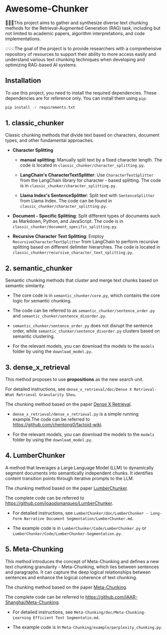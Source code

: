 # Awesome-Chunker

🚀🚀🚀This project aims to gather and synthesize diverse text chunking methods for the Retrieval-Augmented Generation (RAG) task, including but not limited to academic papers, algorithm interpretations, and code implementations.

💡💡💡The goal of the project is to provide researchers with a comprehensive repository of resources to support their ability to more access easily and understand various text chunking techniques when developing and optimizing RAG-based AI systems.

## Installation
To use this project, you need to install the required dependencies. These dependencies are for reference only. You can install them using `pip`:
```bash
pip install -r requirements.txt
```

## 1. classic_chunker
Classic chunking methods that divide text based on characters, document types, and other fundamental approaches.
- **Character Splitting**
    - **manual splitting**: Manually split text by a fixed character length. The code is located in `classic_chunker/character_splitting.py`.
  
    - **LangChain's CharacterTextSplitter**: Use `CharacterTextSplitter` from the LangChain library for character - based splitting. The code is in `classic_chunker/character_splitting.py`.
     
    - **Llama Index's SentenceSplitter**: Split text with `SentenceSplitter` from Llama Index. The code can be found in `classic_chunker/character_splitting.py`.
      
- **Document - Specific Splitting**: Split different types of documents such as Markdown, Python, and JavaScript. The code is in `classic_chunker/document_specific_splitting.py`.

- **Recursive Character Text Splitting**: Employ `RecursiveCharacterTextSplitter` from LangChain to perform recursive splitting based on different delimiter hierarchies. The code is located in `classic_chunker/recursive_character_text_splitting.py`.

## 2. semantic_chunker
Semantic chunking methods that cluster and merge text chunks based on semantic similarity.

- The core code is in `semantic_chunker/core.py`, which contains the core logic for semantic chunking.

- The code can be referred to as `semantic_chunker/sentence_order.py` and `semantic_chunker/sentence_disorder.py`.

- `semantic_chunker/sentence_order.py` does not disrupt the sentence order, while `semantic_chunker/sentence_disorder.py` clusters based on semantic clustering.

- For the relevant models, you can download the models to the `models` folder by using the `download_model.py`.

## 3. dense_x_retrieval
This method proposes to use **propositions** as the new search unit.

For detailed instructions, see `dense_x_retrieval/doc/Dense X Retrieval- What Retrieval Granularity Shou`.

The chunking method based on the paper [Dense X Retrieval](https://arxiv.org/pdf/2312.06648). 

- `dense_x_retrieval/dense_x_retrieval.py` is a simple running example.The code can be referred to https://github.com/chentong0/factoid-wiki.

- For the relevant models, you can download the models to the `models` folder by using the `download_model.py`.

## 4. LumberChunker
A method that leverages a Large Language Model (LLM) to dynamically segment documents into semantically independent chunks. It identifies content transition points through iterative prompts to the LLM.

The chunking method based on the paper [LumberChunker](https://arxiv.org/pdf/2406.17526). 

The complete code can be referred to https://github.com/joaodsmarques/LumberChunker.

- For detailed instructions, see `LumberChunker/doc/LumberChunker - Long-Form Narrative Document Segmentation/LumberChunker.md`.

- The example code is in `LumberChunker/Code/LumberChunker.py` or `LumberChunker/Code/LumberChunker-Segmentation.py`.

## 5. Meta-Chunking
This method introduces the concept of Meta-Chunking and defines a new text chunking granularity - Meta-Chunking, which lies between sentences and paragraphs. It can capture the deep logical relationships between sentences and enhance the logical coherence of text chunking.

The chunking method based on the paper [Meta-Chunking](https://arxiv.org/abs/2410.12788).

The complete code can be referred to https://github.com/IAAR-Shanghai/Meta-Chunking.

- For detailed instructions, see `Meta-Chunking/doc/Meta-Chunking- Learning Efficient Text Segmentatio.md`.

- The example code is in `Meta-Chunking/example/perplexity_chunking.py`.
